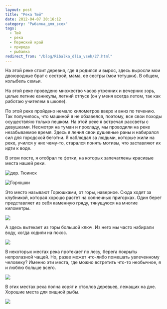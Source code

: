 ```yaml
---
layout: post
title: "Река Тюй"
date: 2012-04-07 20:16:12
category: "Рыбалка_для_всех"
tags:
  - Тюй
  - река
  - Пермский край
  - природа
  - рыбалка
redirect_from: "/blog/Ribalka_dlia_vseh/27.html"
---
```

На этой реке стоит деревня, где я родился и вырос, здесь выросли мои
двоюродные брат с сестрой, мама, ее сестры (мои тетушки). В общем,
колыбель семьи.

На этой реке проведено множество часов утренних и вечерних зорь, целые
летние каникулы, летний отпуск (он у меня всегда летом, так как работаю
учителем в школе).

По этой реке пройдено немало километров вверх и вниз по течению. Так
получилось, что машиной я не обзавелся, поэтому, все свои походы
осуществляю только пешком. На этой реке я встречал рассветы с девушками.
Несмотря на туман и прохладу, мы проводили на реке незабываемое время.
Здесь я лечил свои душевные раны и набирался сил для городской беготни.
Я наблюдал за людьми, которые жили на реке, учился у них чему-то,
старался понять мотивы, что заставляют их идти к воде.

В этом посте, я отобрал те фотки, на которых запечатлены красивые места
нашей реки.

![дер.
Тюинск](http://fishingguru.ru/uploads/images/00/00/01/2012/04/07/fff2f4.jpg)

![Горюшки](http://fishingguru.ru/uploads/images/00/00/01/2012/04/07/81fc8e.jpg)

Это место называют Горюшками, от горы, наверное. Сюда ходят за
клубникой, которая хорошо растет на солнечных пригорках. Один берег
представляет из себя каменную гряду, тянущуюся на многие километры.

![](http://fishingguru.ru/uploads/images/00/00/01/2012/04/07/8c4af0.jpg)

А здесь вытекает из горы большой ключ. Из него мы часто набирали воду,
когда ходили на покос.

![](http://fishingguru.ru/uploads/images/00/00/01/2012/04/07/80cf2f.jpg)

В некоторых местах река протекает по лесу, берега покрыты непролазной
чащей. Но, разве может что-либо помешать увлеченному человеку? Именно
эти места, где можно встретить что-то необычное, я и люблю больше всего.

![](http://fishingguru.ru/uploads/images/00/00/01/2012/04/07/de5681.jpg)

В этих местах река полна коряг и стволов деревьев, лежащих на дне.
Хорошие места для хищной рыбы.

![](http://fishingguru.ru/uploads/images/00/00/01/2012/04/07/e4ac1d.jpg)
